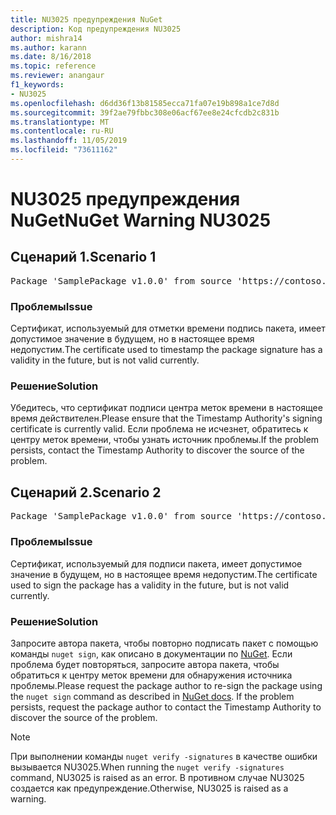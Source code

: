 ```yaml
---
title: NU3025 предупреждения NuGet
description: Код предупреждения NU3025
author: mishra14
ms.author: karann
ms.date: 8/16/2018
ms.topic: reference
ms.reviewer: anangaur
f1_keywords:
- NU3025
ms.openlocfilehash: d6dd36f13b81585ecca71fa07e19b898a1ce7d8d
ms.sourcegitcommit: 39f2ae79fbbc308e06acf67ee8e24cfcdb2c831b
ms.translationtype: MT
ms.contentlocale: ru-RU
ms.lasthandoff: 11/05/2019
ms.locfileid: "73611162"
---
```

# <a name="nuget-warning-nu3025"></a><span data-ttu-id="e61c9-103">NU3025 предупреждения NuGet</span><span class="sxs-lookup"><span data-stu-id="e61c9-103">NuGet Warning NU3025</span></span>

## <a name="scenario-1"></a><span data-ttu-id="e61c9-104">Сценарий 1.</span><span class="sxs-lookup"><span data-stu-id="e61c9-104">Scenario 1</span></span>

<pre>Package 'SamplePackage v1.0.0' from source 'https://contoso.com/index.json': The timestamp signing certificate is not yet valid.</pre>

### <a name="issue"></a><span data-ttu-id="e61c9-105">Проблемы</span><span class="sxs-lookup"><span data-stu-id="e61c9-105">Issue</span></span>

<span data-ttu-id="e61c9-106">Сертификат, используемый для отметки времени подпись пакета, имеет допустимое значение в будущем, но в настоящее время недопустим.</span><span class="sxs-lookup"><span data-stu-id="e61c9-106">The certificate used to timestamp the package signature has a validity in the future, but is not valid currently.</span></span>


### <a name="solution"></a><span data-ttu-id="e61c9-107">Решение</span><span class="sxs-lookup"><span data-stu-id="e61c9-107">Solution</span></span>

<span data-ttu-id="e61c9-108">Убедитесь, что сертификат подписи центра меток времени в настоящее время действителен.</span><span class="sxs-lookup"><span data-stu-id="e61c9-108">Please ensure that the Timestamp Authority's signing certificate is currently valid.</span></span> <span data-ttu-id="e61c9-109">Если проблема не исчезнет, обратитесь к центру меток времени, чтобы узнать источник проблемы.</span><span class="sxs-lookup"><span data-stu-id="e61c9-109">If the problem persists, contact the Timestamp Authority to discover the source of the problem.</span></span>



## <a name="scenario-2"></a><span data-ttu-id="e61c9-110">Сценарий 2.</span><span class="sxs-lookup"><span data-stu-id="e61c9-110">Scenario 2</span></span>

<pre>Package 'SamplePackage v1.0.0' from source 'https://contoso.com/index.json': The primary signature's timestamp signing certificate is not yet valid.</pre>

### <a name="issue"></a><span data-ttu-id="e61c9-111">Проблемы</span><span class="sxs-lookup"><span data-stu-id="e61c9-111">Issue</span></span>

<span data-ttu-id="e61c9-112">Сертификат, используемый для подписи пакета, имеет допустимое значение в будущем, но в настоящее время недопустим.</span><span class="sxs-lookup"><span data-stu-id="e61c9-112">The certificate used to sign the package has a validity in the future, but is not valid currently.</span></span>


### <a name="solution"></a><span data-ttu-id="e61c9-113">Решение</span><span class="sxs-lookup"><span data-stu-id="e61c9-113">Solution</span></span>

<span data-ttu-id="e61c9-114">Запросите автора пакета, чтобы повторно подписать пакет с помощью команды `nuget sign`, как описано в документации по [NuGet](https://docs.microsoft.com/nuget/create-packages/sign-a-package). Если проблема будет повторяться, запросите автора пакета, чтобы обратиться к центру меток времени для обнаружения источника проблемы.</span><span class="sxs-lookup"><span data-stu-id="e61c9-114">Please request the package author to re-sign the package using the `nuget sign` command as described in [NuGet docs](https://docs.microsoft.com/nuget/create-packages/sign-a-package). If the problem persists, request the package author to contact the Timestamp Authority to discover the source of the problem.</span></span>


> [!Note]
> <span data-ttu-id="e61c9-115">При выполнении команды `nuget verify -signatures` в качестве ошибки вызывается NU3025.</span><span class="sxs-lookup"><span data-stu-id="e61c9-115">When running the `nuget verify -signatures` command, NU3025 is raised as an error.</span></span> <span data-ttu-id="e61c9-116">В противном случае NU3025 создается как предупреждение.</span><span class="sxs-lookup"><span data-stu-id="e61c9-116">Otherwise, NU3025 is raised as a warning.</span></span>